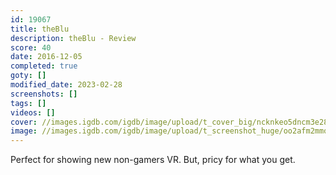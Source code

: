 ```yaml
---
id: 19067
title: theBlu
description: theBlu - Review
score: 40
date: 2016-12-05
completed: true
goty: []
modified_date: 2023-02-28
screenshots: []
tags: []
videos: []
cover: //images.igdb.com/igdb/image/upload/t_cover_big/ncknkeo5dncm3e28iqpl.jpg
image: //images.igdb.com/igdb/image/upload/t_screenshot_huge/oo2afm2mmqw3xhod1kkt.jpg
---
```

Perfect for showing new non-gamers VR. But, pricy for what you get.